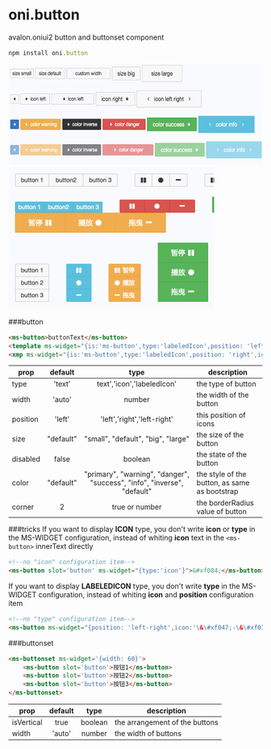 # oni.button
avalon.oniui2 button and buttonset component

```javascript
npm install oni.button
```

<img width='600' height='200' src="https://raw.githubusercontent.com/RubyLouvre/oni.button/master/button.png"/>


<img width='408' height='282' src="https://raw.githubusercontent.com/RubyLouvre/oni.button/master/buttonset.png"/>

###button

```html
<ms-button>buttonText</ms-button>
<template ms-widget="{is:'ms-button',type:'labeledIcon',position: 'left',icon:'\&\#xf088;'}">aaa</template>
<xmp ms-widget="{is:'ms-button',type:'labeledIcon',position: 'right',icon:'\&\#xf06b;'}">bbb</xmp>
```

| prop |default | type |description |
|------|:---:|:--:|--------------|
| type | 'text' | text','icon','labeledIcon'  |  the type of button |
| width | 'auto'| number  | the width of the button       |
| position  |'left' |'left','right','left-right'|this position of icons |
| size |"default"| "small", "default", "big", "large"| the size of the button  |
| disabled |false| boolean| the state of the button |
| color |"default"| "primary", "warning", "danger", "success", "info", "inverse", "default"| the style of the button, as same as bootstrap  |
| corner | 2 |true or number | the borderRadius value of button|


###tricks
If you want to display **ICON** type, you don't write **icon** or **type** in the MS-WIDGET configuration, 
instead of  whiting **icon** text in the `<ms-button>` innerText directly

```html
<!--no "icon" configuration item-->
<ms-button slot='button' ms-widget="{type:'icon'}">&#xf084;</ms-button>

```

If you want to display **LABELEDICON** type, you don't write **type** in the MS-WIDGET configuration, 
instead of  whiting **icon** and **position** configuration item

```html
<!--no "type" configuration item-->
<ms-button ms-widget="{position: 'left-right',icon:'\&\#xf047;-\&\#xf03e;'}">has labeled</ms-button>

```


###buttonset

```html
<ms-buttonset ms-widget='{width: 60}'>
    <ms-button slot='button'>按钮1</ms-button>
    <ms-button slot='button'>按钮2</ms-button>
    <ms-button slot='button'>按钮3</ms-button>
</ms-buttonset>
```

| prop |default | type |description |
|------|:---:|:--:|--------------|
| isVertical | true | boolean  | the arrangement of the buttons |
| width | 'auto'| number  | the width of buttons     |


